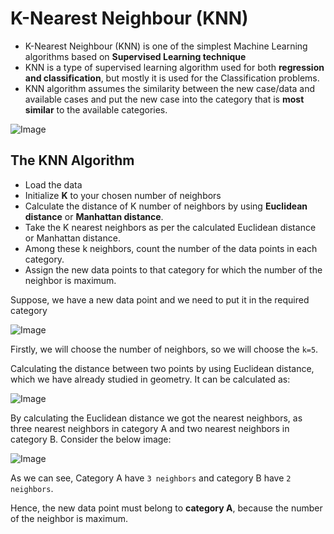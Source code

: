 # K-Nearest Neighbour (KNN)
- K-Nearest Neighbour (KNN) is one of the simplest Machine Learning algorithms based on **Supervised Learning technique**
- KNN is a type of supervised learning algorithm used for both **regression and classification**, but mostly it is used for the Classification problems.
- KNN algorithm assumes the similarity between the new case/data and available cases and put the new case into the category that is **most similar** to the available categories.
 
![Image](https://static.javatpoint.com/tutorial/machine-learning/images/k-nearest-neighbor-algorithm-for-machine-learning2.png)

## The KNN Algorithm
- Load the data
- Initialize **K** to your chosen number of neighbors
- Calculate the distance of K number of neighbors by using **Euclidean distance** or **Manhattan distance**.
- Take the K nearest neighbors as per the calculated Euclidean distance or Manhattan distance.
- Among these k neighbors, count the number of the data points in each category.
- Assign the new data points to that category for which the number of the neighbor is maximum.

Suppose, we have a new data point and we need to put it in the required category

![Image](https://static.javatpoint.com/tutorial/machine-learning/images/k-nearest-neighbor-algorithm-for-machine-learning3.png)

Firstly, we will choose the number of neighbors, so we will choose the `k=5`.

Calculating the distance between two points by using Euclidean distance, which we have already studied in geometry. It can be calculated as:

![Image](https://static.javatpoint.com/tutorial/machine-learning/images/k-nearest-neighbor-algorithm-for-machine-learning4.png)

By calculating the Euclidean distance we got the nearest neighbors, as three nearest neighbors in category A and two nearest neighbors in category B. Consider the below image:

![Image](https://static.javatpoint.com/tutorial/machine-learning/images/k-nearest-neighbor-algorithm-for-machine-learning5.png)

As we can see, Category A have `3 neighbors` and category B have `2 neighbors`.

Hence, the new data point must belong to **category A**, because the number of the neighbor is maximum.

